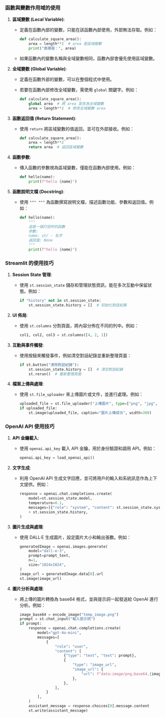 ### 函數與變數作用域的使用

1. **區域變數 (Local Variable)**:
   - 定義在函數內部的變數，只能在該函數內部使用，外部無法存取。例如：

     ```python
     def calculate_square_area():
         area = length**2  # area 是區域變數
         print("面積是：", area)
     ```

   - 如果函數內的變數名稱與全域變數相同，函數內部會優先使用區域變數。

2. **全域變數 (Global Variable)**:
   - 定義在函數外部的變數，可以在整個程式中使用。
   - 若要在函數內部修改全域變數，需使用 `global` 關鍵字。例如：

     ```python
     def calculate_square_area():
         global area  # 將 area 宣告為全域變數
         area = length**2  # 修改全域變數 area
     ```

3. **函數返回值 (Return Statement)**:
   - 使用 `return` 將區域變數的值返回，並可在外部接收。例如：

     ```python
     def calculate_square_area():
         area = length**2
         return area  # 返回區域變數
     ```

4. **函數參數**:
   - 傳入函數的參數視為區域變數，僅能在函數內部使用。例如：

     ```python
     def hello(name):
         print(f"hello {name}")
     ```

5. **函數說明文檔 (Docstring)**:
   - 使用 `""" """` 為函數撰寫說明文檔，描述函數功能、參數和返回值。例如：

     ```python
     def hello(name):
         """
         這是一個打招呼的函數
         參數:
         name: str - 名字
         返回值: None
         """
         print(f"hello {name}")
     ```

### Streamlit 的使用技巧

1. **Session State 管理**:
   - 使用 `st.session_state` 儲存和管理狀態資訊，能在多次互動中保留狀態。例如：

     ```python
     if "history" not in st.session_state:
         st.session_state.history = []  # 初始化對話紀錄
     ```

2. **UI 佈局**:
   - 使用 `st.columns` 分割頁面，將內容分佈在不同的列中。例如：

     ```python
     col1, col2, col3 = st.columns([4, 2, 1])
     ```

3. **互動與事件觸發**:
   - 使用按鈕來觸發事件，例如清空對話紀錄並重新整理頁面：

     ```python
     if st.button("清除對話紀錄"):
         st.session_state.history = []  # 清空對話紀錄
         st.rerun()  # 重新整理頁面
     ```

4. **檔案上傳與處理**:
   - 使用 `st.file_uploader` 來上傳圖片或文件，並進行處理。例如：

     ```python
     uploaded_file = st.file_uploader("上傳圖片", type=["png", "jpg", "jpeg"])
     if uploaded_file:
         st.image(uploaded_file, caption="圖片上傳成功", width=300)
     ```

### OpenAI API 使用技巧

1. **API 金鑰載入**:
   - 使用 `openai.api_key` 載入 API 金鑰，用於身份驗證和調用 API。例如：

     ```python
     openai.api_key = load_openai_api()
     ```

2. **文字生成**:
   - 利用 OpenAI API 生成文字回應，並可將用戶的輸入和系統訊息作為上下文提供。例如：

     ```python
     response = openai.chat.completions.create(
         model=st.session_state.model,
         temperature=0.1,
         messages=[{"role": "system", "content": st.session_state.system_message}]
         + st.session_state.history,
     )
     ```

3. **圖片生成與處理**:
   - 使用 DALL·E 生成圖片，設定圖片大小和輸出張數。例如：

     ```python
     generatedImage = openai.images.generate(
         model="dall-e-3",
         prompt=prompt_text,
         n=1,
         size="1024x1024",
     )
     image_url = generatedImage.data[0].url
     st.image(image_url)
     ```

4. **圖片分析與處理**:
   - 將上傳的圖片轉換為 base64 格式，並與提示詞一起發送給 OpenAI 進行分析。例如：

     ```python
     image_base64 = encode_image("temp_image.png")
     prompt = st.chat_input("輸入提示詞")
     if prompt:
         response = openai.chat.completions.create(
             model="gpt-4o-mini",
             messages=[
                 {
                     "role": "user",
                     "content": [
                         {"type": "text", "text": prompt},
                         {
                             "type": "image_url",
                             "image_url": {
                                 "url": f"data:image/png;base64,{image_base64}"
                             },
                         },
                     ],
                 }
             ],
         )
         assistant_message = response.choices[0].message.content
         st.write(assistant_message)
     ```
